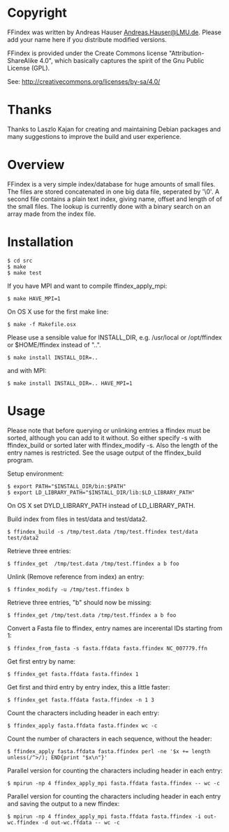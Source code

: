 # Copyright

FFindex was written by Andreas Hauser <Andreas.Hauser@LMU.de>.
Please add your name here if you distribute modified versions.

FFindex is provided under the Create Commons license "Attribution-ShareAlike 4.0",
which basically captures the spirit of the Gnu Public License (GPL).

See:
http://creativecommons.org/licenses/by-sa/4.0/

# Thanks

Thanks to Laszlo Kajan for creating and maintaining Debian packages
and many suggestions to improve the build and user experience.


# Overview

FFindex is a very simple index/database for huge amounts of small files. The
files are stored concatenated in one big data file, seperated by '\0'. A second
file contains a plain text index, giving name, offset and length of of the
small files. The lookup is currently done with a binary search on an array made
from the index file.


# Installation

```
$ cd src
$ make
$ make test
```
If you have MPI and want to compile ffindex_apply_mpi:
```
$ make HAVE_MPI=1
```
On OS X use for the first make line:
```
$ make -f Makefile.osx
```
Please use a sensible value for INSTALL_DIR, e.g. /usr/local or /opt/ffindex
or $HOME/ffindex instead of "..".
```
$ make install INSTALL_DIR=.. 
```
and with MPI:
```
$ make install INSTALL_DIR=.. HAVE_MPI=1
```

# Usage

Please note that before querying or unlinking entries a ffindex must be
sorted, although you can add to it without. So either specify -s with
ffindex_build or sorted later with ffindex_modify -s.
Also the length of the entry names is restricted. See the usage output of
the ffindex_build program.

Setup environment:
```
$ export PATH="$INSTALL_DIR/bin:$PATH"
$ export LD_LIBRARY_PATH="$INSTALL_DIR/lib:$LD_LIBRARY_PATH"
```
On OS X set DYLD_LIBRARY_PATH instead of LD_LIBRARY_PATH.

Build index from files in test/data and test/data2.
```
$ ffindex_build -s /tmp/test.data /tmp/test.ffindex test/data test/data2
```
Retrieve three entries:
```
$ ffindex_get  /tmp/test.data /tmp/test.ffindex a b foo
```
Unlink (Remove reference from index) an entry:
```
$ ffindex_modify -u /tmp/test.ffindex b
```
Retrieve three entries, "b" should now be missing:
```
$ ffindex_get /tmp/test.data /tmp/test.ffindex a b foo
```
Convert a Fasta file to ffindex, entry names are incerental IDs starting from 1:
```
$ ffindex_from_fasta -s fasta.ffdata fasta.ffindex NC_007779.ffn
```
Get first entry by name:
```
$ ffindex_get fasta.ffdata fasta.ffindex 1
```
Get first and third entry by entry index, this a little faster:
```
$ ffindex_get fasta.ffdata fasta.ffindex -n 1 3
```
Count the characters including header in each entry:
```
$ ffindex_apply fasta.ffdata fasta.ffindex wc -c
```
Count the number of characters in each sequence, without the header:
```
$ ffindex_apply fasta.ffdata fasta.ffindex perl -ne '$x += length unless(/^>/); END{print "$x\n"}'
```
Parallel version for counting the characters including header in each entry:
```
$ mpirun -np 4 ffindex_apply_mpi fasta.ffdata fasta.ffindex -- wc -c
```
Parallel version for counting the characters including header in each entry and
saving the output to a new ffindex:
```
$ mpirun -np 4 ffindex_apply_mpi fasta.ffdata fasta.ffindex -i out-wc.ffindex -d out-wc.ffdata -- wc -c
```
